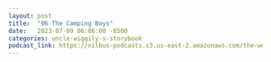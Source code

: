 ```yaml
---
layout: post
title:  "06 The Camping Boys"
date:   2023-07-09 06:06:00 -0500
categories: uncle-wiggily-s-storybook
podcast_link: https://nilbus-podcasts.s3.us-east-2.amazonaws.com/the-well-trained-mind/Uncle%20Wiggily's%20Storybook/06%20The%20Camping%20Boys.mp3
---
```

